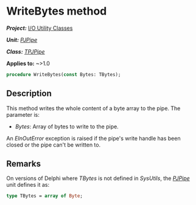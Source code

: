 # WriteBytes method

***Project:*** [I/O Utility Classes](../API.md)

***Unit:*** [_PJPipe_](./PJPipe.md)

***Class:*** [_TPJPipe_](./TPJPipe.md)

**Applies to:** ~>1.0

```pascal
procedure WriteBytes(const Bytes: TBytes);
```

## Description

This method writes the whole content of a byte array to the pipe. The parameter is:

* _Bytes_: Array of bytes to write to the pipe.

An _EInOutError_ exception is raised if the pipe's write handle has been closed or the pipe can't be written to.

## Remarks

On versions of Delphi where _TBytes_ is not defined in _SysUtils_, the [_PJPipe_](./PJPipe.md) unit defines it as:

```pascal
type TBytes = array of Byte;
```
